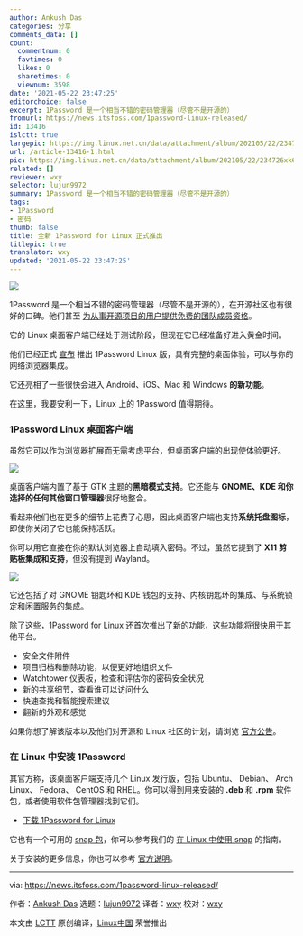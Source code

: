 ```yaml
---
author: Ankush Das
categories: 分享
comments_data: []
count:
  commentnum: 0
  favtimes: 0
  likes: 0
  sharetimes: 0
  viewnum: 3598
date: '2021-05-22 23:47:25'
editorchoice: false
excerpt: 1Password 是一个相当不错的密码管理器（尽管不是开源的）
fromurl: https://news.itsfoss.com/1password-linux-released/
id: 13416
islctt: true
largepic: https://img.linux.net.cn/data/attachment/album/202105/22/234726xk64k8q4c4eck8q9.png
url: /article-13416-1.html
pic: https://img.linux.net.cn/data/attachment/album/202105/22/234726xk64k8q4c4eck8q9.png.thumb.jpg
related: []
reviewer: wxy
selector: lujun9972
summary: 1Password 是一个相当不错的密码管理器（尽管不是开源的）
tags:
- 1Password
- 密码
thumb: false
title: 全新 1Password for Linux 正式推出
titlepic: true
translator: wxy
updated: '2021-05-22 23:47:25'
---
```


![](https://img.linux.net.cn/data/attachment/album/202105/22/234726xk64k8q4c4eck8q9.png)


1Password 是一个相当不错的密码管理器（尽管不是开源的），在开源社区也有很好的口碑。他们甚至 [为从事开源项目的用户提供免费的团队成员资格](https://news.itsfoss.com/1password-free-subscriptions/)。


它的 Linux 桌面客户端已经处于测试阶段，但现在它已经准备好进入黄金时间。


他们已经正式 [宣布](https://blog.1password.com/welcoming-linux-to-the-1password-family/) 推出 1Password Linux 版，具有完整的桌面体验，可以与你的网络浏览器集成。


它还亮相了一些很快会进入 Android、iOS、Mac 和 Windows **的新功能**。


在这里，我要安利一下，Linux 上的 1Password 值得期待。


### 1Password Linux 桌面客户端


虽然它可以作为浏览器扩展而无需考虑平台，但桌面客户端的出现使体验更好。


![](https://img.linux.net.cn/data/attachment/album/202105/22/234728d8czzurkk4hy2zju.png)


桌面客户端内置了基于 GTK 主题的**黑暗模式支持**。它还能与 **GNOME、KDE 和你选择的任何其他窗口管理器**很好地整合。


看起来他们也在更多的细节上花费了心思，因此桌面客户端也支持**系统托盘图标**，即使你关闭了它也能保持活跃。


你可以用它直接在你的默认浏览器上自动填入密码。不过，虽然它提到了 **X11 剪贴板集成和支持**，但没有提到 Wayland。


![](https://img.linux.net.cn/data/attachment/album/202105/22/234730jlkztdho1kk4kkwd.png)


它还包括了对 GNOME 钥匙环和 KDE 钱包的支持、内核钥匙环的集成、与系统锁定和闲置服务的集成。


除了这些，1Password for Linux 还首次推出了新的功能，这些功能将很快用于其他平台。


* 安全文件附件
* 项目归档和删除功能，以便更好地组织文件
* Watchtower 仪表板，检查和评估你的密码安全状况
* 新的共享细节，查看谁可以访问什么
* 快速查找和智能搜索建议
* 翻新的外观和感觉


如果你想了解该版本以及他们对开源和 Linux 社区的计划，请浏览 [官方公告](https://blog.1password.com/welcoming-linux-to-the-1password-family/)。


### 在 Linux 中安装 1Password


其官方称，该桌面客户端支持几个 Linux 发行版，包括 Ubuntu、 Debian、 Arch Linux、 Fedora、 CentOS 和 RHEL。你可以得到用来安装的 **.deb** 和 **.rpm** 软件包，或者使用软件包管理器找到它们。


* [下载 1Password for Linux](https://1password.com/downloads/linux/)


它也有一个可用的 [snap 包](https://snapcraft.io/1password)，你可以参考我们的 [在 Linux 中使用 snap](https://itsfoss.com/use-snap-packages-ubuntu-16-04/) 的指南。


关于安装的更多信息，你也可以参考 [官方说明](https://support.1password.com/install-linux/)。




---


via: <https://news.itsfoss.com/1password-linux-released/>


作者：[Ankush Das](https://news.itsfoss.com/author/ankush/) 选题：[lujun9972](https://github.com/lujun9972) 译者：[wxy](https://github.com/wxy) 校对：[wxy](https://github.com/wxy)


本文由 [LCTT](https://github.com/LCTT/TranslateProject) 原创编译，[Linux中国](https://linux.cn/) 荣誉推出
